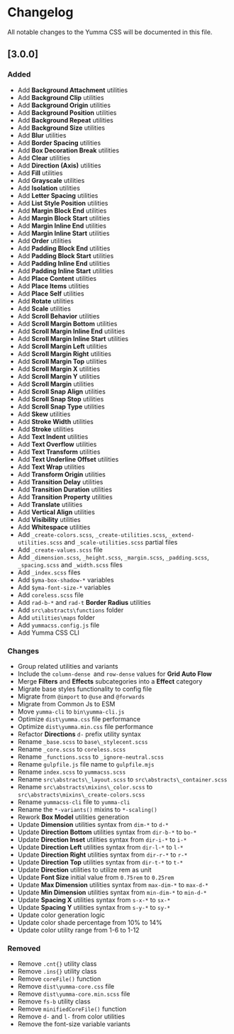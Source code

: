 # Changelog

All notable changes to the Yumma CSS will be documented in this file.

## [3.0.0]

### Added

- Add **Background Attachment** utilities
- Add **Background Clip** utilities
- Add **Background Origin** utilities
- Add **Background Position** utilities
- Add **Background Repeat** utilities
- Add **Background Size** utilities
- Add **Blur** utilities
- Add **Border Spacing** utilities
- Add **Box Decoration Break** utilities
- Add **Clear** utilities
- Add **Direction (Axis)** utilities
- Add **Fill** utilities
- Add **Grayscale** utilities
- Add **Isolation** utilities
- Add **Letter Spacing** utilities
- Add **List Style Position** utilities
- Add **Margin Block End** utilities
- Add **Margin Block Start** utilities
- Add **Margin Inline End** utilities
- Add **Margin Inline Start** utilities
- Add **Order** utilities
- Add **Padding Block End** utilities
- Add **Padding Block Start** utilities
- Add **Padding Inline End** utilities
- Add **Padding Inline Start** utilities
- Add **Place Content** utilities
- Add **Place Items** utilities
- Add **Place Self** utilities
- Add **Rotate** utilities
- Add **Scale** utilities
- Add **Scroll Behavior** utilities
- Add **Scroll Margin Bottom** utilities
- Add **Scroll Margin Inline End** utilities
- Add **Scroll Margin Inline Start** utilities
- Add **Scroll Margin Left** utilities
- Add **Scroll Margin Right** utilities
- Add **Scroll Margin Top** utilities
- Add **Scroll Margin X** utilities
- Add **Scroll Margin Y** utilities
- Add **Scroll Margin** utilities
- Add **Scroll Snap Align** utilities
- Add **Scroll Snap Stop** utilities
- Add **Scroll Snap Type** utilities
- Add **Skew** utilities
- Add **Stroke Width** utilities
- Add **Stroke** utilities
- Add **Text Indent** utilities
- Add **Text Overflow** utilities
- Add **Text Transform** utilities
- Add **Text Underline Offset** utilities
- Add **Text Wrap** utilities
- Add **Transform Origin** utilities
- Add **Transition Delay** utilities
- Add **Transition Duration** utilities
- Add **Transition Property** utilities
- Add **Translate** utilities
- Add **Vertical Align** utilities
- Add **Visibility** utilities
- Add **Whitespace** utilities
- Add `_create-colors.scss`, `_create-utilities.scss`, `_extend-utilities.scss` and `_scale-utilities.scss` partial files
- Add `_create-values.scss` file
- Add `_dimension.scss`, `_height.scss`, `_margin.scss`, `_padding.scss`, `_spacing.scss` and `_width.scss` files
- Add `_index.scss` files
- Add `$yma-box-shadow-*` variables
- Add `$yma-font-size-*` variables
- Add `coreless.scss` file
- Add `rad-b-*` and `rad-t` **Border Radius** utilities
- Add `src\abstracts\functions` folder
- Add `utilities\maps` folder
- Add `yummacss.config.js` file
- Add Yumma CSS CLI

### Changes

- Group related utilities and variants
- Include the `column-dense `and `row-dense` values for **Grid Auto Flow**
- Merge **Filters** and **Effects** subcategories into a **Effect** category
- Migrate base styles functionality to config file
- Migrate from `@import` to `@use` and `@forwards`
- Migrate from Common Js to ESM
- Move `yumma-cli` to `bin\yumma-cli.js`
- Optimize `dist\yumma.css` file performance
- Optimize `dist\yumma.min.css` file performance
- Refactor **Directions** `d-` prefix utility syntax
- Rename `_base.scss` to `base\_stylecent.scss`
- Rename `_core.scss` to `coreless.scss`
- Rename `_functions.scss` to `_ignore-neutral.scss`
- Rename `gulpfile.js` file name to `gulpfile.mjs`
- Rename `index.scss` to `yummacss.scss`
- Rename `src\abstracts\_layout.scss` to `src\abstracts\_container.scss`
- Rename `src\abstracts\mixins\_color.scss` to `src\abstracts\mixins\_create-colors.scss`
- Rename `yummacss-cli` file to `yumma-cli`
- Rename the `*-variants()` mixins to `*-scaling()`
- Rework **Box Model** utilities generation
- Update **Dimension** utilities syntax from `dim-*` to `d-*`
- Update **Direction Bottom** utilities syntax from `dir-b-*` to `bo-*`
- Update **Direction Inset** utilities syntax from `dir-i-*` to `i-*`
- Update **Direction Left** utilities syntax from `dir-l-*` to `l-*`
- Update **Direction Right** utilities syntax from `dir-r-*` to `r-*`
- Update **Direction Top** utilities syntax from `dir-t-*` to `t-*`
- Update **Direction** utilities to utilize rem as unit
- Update **Font Size** initial value from `0.75rem` to `0.25rem`
- Update **Max Dimension** utilities syntax from `max-dim-*` to `max-d-*`
- Update **Min Dimension** utilities syntax from `min-dim-*` to `min-d-*`
- Update **Spacing X** utilities syntax from `s-x-*` to `sx-*`
- Update **Spacing Y** utilities syntax from `s-y-*` to `sy-*`
- Update color generation logic
- Update color shade percentage from 10% to 14%
- Update color utility range from 1-6 to 1-12

### Removed

- Remove `.cnt{}` utility class
- Remove `.ins{}` utility class
- Remove `coreFile()` function
- Remove `dist\yumma-core.css` file
- Remove `dist\yumma-core.min.scss` file
- Remove `fs-b` utility class
- Remove `minifiedCoreFile()` function
- Remove `d-` and `l-` from color utilities
- Remove the font-size variable variants
